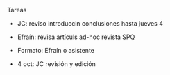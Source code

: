 Tareas

- JC: reviso introduccin conclusiones hasta jueves 4
- Efraín: revisa artículs ad-hoc revista SPQ
- Formato: Efraín o asistente


- 4 oct: JC revisión y edición
